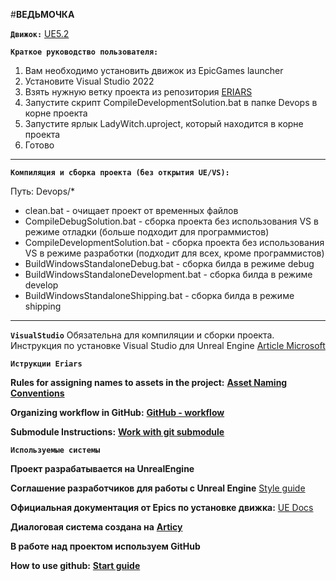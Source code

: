 #**ВЕДЬМОЧКА**

**`Движок:`** [UE5.2](https://www.unrealengine.com/en-US/unreal-engine-5)

**`Краткое руководство пользователя:`**
1) Вам необходимо установить движок из EpicGames launcher
2) Установите Visual Studio 2022
3) Взять нужную ветку проекта из репозитория [ERIARS](https://github.com/eriarsworkspace/Witch_DEV)
4) Запустите скрипт CompileDevelopmentSolution.bat в папке Devops в корне проекта
5) Запустите ярлык LadyWitch.uproject, который находится в корне проекта
6) Готово
______________________________________________________________________________________________________________________________________________________

**`Компиляция и сборка проекта (без открытия UE/VS):`**

Путь: Devops/*  
- clean.bat - очищает проект от временных файлов  
- CompileDebugSolution.bat - сборка проекта без использования VS в режиме отладки (больше подходит для программистов)
- CompileDevelopmentSolution.bat - сборка проекта без использования VS в режиме разработки (подходит для всех, кроме программистов)
- BuildWindowsStandaloneDebug.bat - сборка билда в режиме debug
- BuildWindowsStandaloneDevelopment.bat - сборка билда в режиме develop
- BuildWindowsStandaloneShipping.bat - сборка билда в режиме shipping
______________________________________________________________________________________________________________________________________________________


**`VisualStudio`**
Обязательна для компиляции и сборки проекта.
Инструкция по установке Visual Studio для Unreal Engine
[Article Microsoft](https://learn.microsoft.com/ru-ru/visualstudio/gamedev/unreal/get-started/vs-tools-unreal-install)



**`Иструкции Eriars`**

**Rules for assigning names to assets in the project:**
[**Asset Naming Conventions**](https://docs.google.com/document/d/1P-nj5tPuQgQhhPeRpqPocrDBfDwAnqlnrilPRDzz00k/edit?usp=sharing)

**Organizing workflow in GitHub:**
[**GitHub - workflow**](https://docs.google.com/document/d/1MWy4xSIaPwwzCRxYvt94_PUbkp4fQyH1QzjA3ymBWO0/edit?usp=sharing)

**Submodule Instructions:**
[**Work with git submodule**](https://docs.google.com/document/d/1IHD93UpOzJpITay3H0-jX1FL1BFq1fg8vLWgMuzOA6E/edit?usp=sharing)


**`Используемые системы`**

**Проект разрабатывается на UnrealEngine**

**Соглашение разработчиков для работы с Unreal Engine**
[Style guide](https://github.com/Allar/ue5-style-guide)

**Официальная документация от Epics по установке движка:**
[UE Docs](https://docs.unrealengine.com/5.2/en-US/setting-up-visual-studio-development-environment-for-cplusplus-projects-in-unreal-engine/)  

**Диалоговая система создана на** 
[**Articy**](https://www.articy.com/en/)

**В работе над проектом используем GitHub**

**How to use github:**
[**Start guide**](https://docs.github.com/ru/get-started/start-your-journey)

